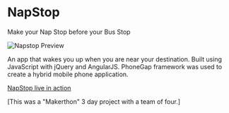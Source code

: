 # NapStop
Make your Nap Stop before your Bus Stop



![Napstop Preview](http://s17.postimg.org/sq5203g4v/Screen_Shot_2015_04_20_at_21_44_58.png)

An app that wakes you up when you are near your destination.
Built using JavaScript with jQuery and AngularJS. PhoneGap framework was used to create a hybrid mobile phone application.

[NapStop live in action](https://www.youtube.com/watch?v=rC8bOD7lQbo)



[This was a "Makerthon" 3 day project with a team of four.]
